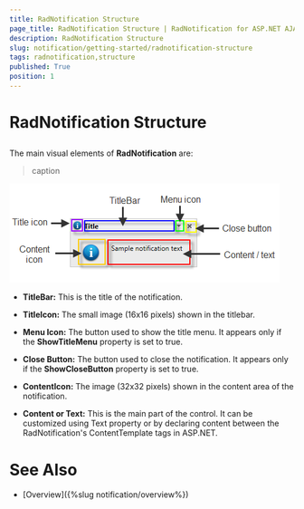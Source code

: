 ```yaml
---
title: RadNotification Structure
page_title: RadNotification Structure | RadNotification for ASP.NET AJAX Documentation
description: RadNotification Structure
slug: notification/getting-started/radnotification-structure
tags: radnotification,structure
published: True
position: 1
---
```


# RadNotification Structure



## 

The main visual elements of **RadNotification** are:
>caption 

![structure](images/radnotification-structure.png)

* **TitleBar:** This is the title of the notification.

* **TitleIcon:** The small image (16x16 pixels) shown in the titlebar.

* **Menu Icon:** The button used to show the title menu. It appears only if the **ShowTitleMenu** property is set to true.

* **Close Button:** The button used to close the notification. It appears only if the **ShowCloseButton** property is set to true.

* **ContentIcon:** The image (32x32 pixels) shown in the content area of the notification.

* **Content or Text:** This is the main part of the control. It can be customized using Text property or by declaring content between the RadNotification's ContentTemplate tags in ASP.NET.

# See Also

 * [Overview]({%slug notification/overview%})
